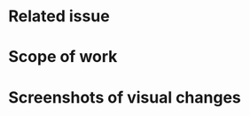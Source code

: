 # Related issue
<!-- paste a link to related issue -->

# Scope of work
<!-- describe what you did -->

# Screenshots of visual changes

